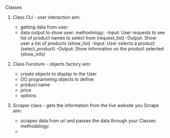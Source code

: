 Classes
1) Class CLI - user interaction
  aim:
    - getting data from user:
    - data output to show user:
  methodology:
    -Input: User requests to see list of product names to select from (request_list)
    -Output: Show user a list of products (show_list)
    -Input: User selects a product (select_product)
    -Output: Show information on the product selected (show_info)
    
    
2) Class Furniture - objects factory
  aim:
    - create objects to display to the User
    - OO programming
  objects to define:
    - product name
    - price 
    - options

3) Scraper class - gets the information from the live website you Scrape
  aim:
    - scrapes data from url and passes the data through your Classes
  methodology:
    -